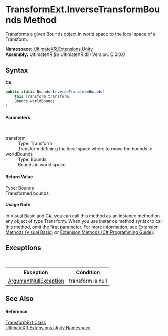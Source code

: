 # TransformExt.InverseTransformBounds Method 
 

Transforms a given Bounds object in world space to the local space of a Transform.

**Namespace:**&nbsp;<a href="N_UltimateXR_Extensions_Unity">UltimateXR.Extensions.Unity</a><br />**Assembly:**&nbsp;UltimateXR (in UltimateXR.dll) Version: 0.0.0.0

## Syntax

**C#**<br />
``` C#
public static Bounds InverseTransformBounds(
	this Transform transform,
	Bounds worldBounds
)
```


#### Parameters
&nbsp;<dl><dt>transform</dt><dd>Type: Transform<br />Transform defining the local space where to move the bounds to</dd><dt>worldBounds</dt><dd>Type: Bounds<br />Bounds in world space</dd></dl>

#### Return Value
Type: Bounds<br />Transformed bounds

#### Usage Note
In Visual Basic and C#, you can call this method as an instance method on any object of type Transform. When you use instance method syntax to call this method, omit the first parameter. For more information, see <a href="https://docs.microsoft.com/dotnet/visual-basic/programming-guide/language-features/procedures/extension-methods" target="_blank" rel="noopener noreferrer">Extension Methods (Visual Basic)</a> or <a href="https://docs.microsoft.com/dotnet/csharp/programming-guide/classes-and-structs/extension-methods" target="_blank" rel="noopener noreferrer">Extension Methods (C# Programming Guide)</a>.

## Exceptions
&nbsp;<table><tr><th>Exception</th><th>Condition</th></tr><tr><td><a href="https://docs.microsoft.com/dotnet/api/system.argumentnullexception" target="_blank" rel="noopener noreferrer">ArgumentNullException</a></td><td>transform is null</td></tr></table>

## See Also


#### Reference
<a href="T_UltimateXR_Extensions_Unity_TransformExt">TransformExt Class</a><br /><a href="N_UltimateXR_Extensions_Unity">UltimateXR.Extensions.Unity Namespace</a><br />